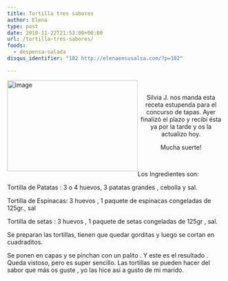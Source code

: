 ```yaml
---
title: Tortilla tres sabores
author: Elena
type: post
date: 2010-11-22T21:53:00+00:00
url: /tortilla-tres-sabores/
foods:
  - despensa-salada
disqus_identifier: "102 http://elenaensusalsa.com/?p=102"

---
```

[<img style="border-bottom: 0px; border-left: 0px; display: inline; margin-left: 0px; border-top: 0px; margin-right: 0px; border-right: 0px" title="image" border="0" alt="image" align="left" src="http://elenaensusalsa.com/wp-content/uploads/2010/11/image_thumb-5B2-5D.png" width="303" height="211" />][1] 

<p align="center">
  &#160;
</p>

<p align="center">
  Silvia J. nos manda esta receta estupenda para el concurso de tapas. Ayer finalizó el plazo y recibí ésta ya por la tarde y os la actualizo hoy.
</p>

<p align="center">
  Mucha suerte!
</p>

<p align="center">
  &#160;
</p>

Los Ingredientes son:

Tortilla de Patatas : 3 o 4 huevos, 3 patatas grandes , cebolla y sal.

Tortilla de Espinacas: 3 huevos , 1 paquete de espinacas congeladas de 125gr., sal

Tortilla de setas : 3 huevos , 1 paquete de setas congeladas de 125gr , sal.

Se preparan las tortillas, tienen que quedar gorditas y luego se cortan en cuadraditos. 

Se ponen en capas y se pinchan con un palito . Y este es el resultado . Queda vistoso, pero es super sencillo. Las tortillas se pueden hacer del sabor que más os guste , yo las hice así a gusto de mi marido.

 [1]: http://elenaensusalsa.com/wp-content/uploads/2010/11/image_thumb-5B2-5D.png
